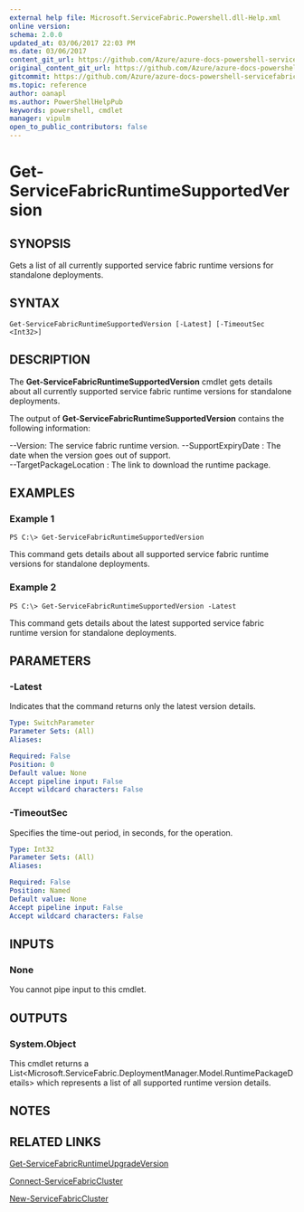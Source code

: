 ```yaml
---
external help file: Microsoft.ServiceFabric.Powershell.dll-Help.xml
online version:
schema: 2.0.0
updated_at: 03/06/2017 22:03 PM
ms.date: 03/06/2017
content_git_url: https://github.com/Azure/azure-docs-powershell-servicefabric/blob/master/Service-Fabric-cmdlets/ServiceFabric/vlatest/Get-ServiceFabricRuntimeSupportedVersion.md
original_content_git_url: https://github.com/Azure/azure-docs-powershell-servicefabric/blob/master/Service-Fabric-cmdlets/ServiceFabric/vlatest/Get-ServiceFabricRuntimeSupportedVersion.md
gitcommit: https://github.com/Azure/azure-docs-powershell-servicefabric/blob/f316a90f932ebcb7312c516e5fc173dc4b1bc762
ms.topic: reference
author: oanapl
ms.author: PowerShellHelpPub
keywords: powershell, cmdlet
manager: vipulm
open_to_public_contributors: false
---
```


# Get-ServiceFabricRuntimeSupportedVersion

## SYNOPSIS
Gets a list of all currently supported service fabric runtime versions for standalone deployments.

## SYNTAX

```
Get-ServiceFabricRuntimeSupportedVersion [-Latest] [-TimeoutSec <Int32>]
```

## DESCRIPTION
The **Get-ServiceFabricRuntimeSupportedVersion** cmdlet gets details about all currently supported service fabric runtime versions for standalone deployments.

The output of **Get-ServiceFabricRuntimeSupportedVersion** contains the following information:

--Version: The service fabric runtime version.
--SupportExpiryDate : The date when the version goes out of support.      
--TargetPackageLocation : The link to download the runtime package.

## EXAMPLES

### Example 1
```
PS C:\> Get-ServiceFabricRuntimeSupportedVersion
```

This command gets details about all supported service fabric runtime versions for standalone deployments.

### Example 2
```
PS C:\> Get-ServiceFabricRuntimeSupportedVersion -Latest
```

This command gets details about the latest supported service fabric runtime version for standalone deployments.

## PARAMETERS

### -Latest
Indicates that the command returns only the latest version details.

```yaml
Type: SwitchParameter
Parameter Sets: (All)
Aliases: 

Required: False
Position: 0
Default value: None
Accept pipeline input: False
Accept wildcard characters: False
```

### -TimeoutSec
Specifies the time-out period, in seconds, for the operation.

```yaml
Type: Int32
Parameter Sets: (All)
Aliases: 

Required: False
Position: Named
Default value: None
Accept pipeline input: False
Accept wildcard characters: False
```

## INPUTS

### None
You cannot pipe input to this cmdlet.

## OUTPUTS

### System.Object
This cmdlet returns a List<Microsoft.ServiceFabric.DeploymentManager.Model.RuntimePackageDetails> which represents a list of all supported runtime version details.

## NOTES

## RELATED LINKS

[Get-ServiceFabricRuntimeUpgradeVersion](./Get-ServiceFabricRuntimeUpgradeVersion.md)

[Connect-ServiceFabricCluster](./Connect-ServiceFabricCluster.md)

[New-ServiceFabricCluster](./New-ServiceFabricCluster.md)
